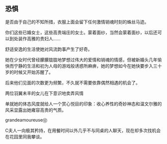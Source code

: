 ## 恐惧

是否由于自己的不知所措，衣服上面会留下任何激情销魂时刻的蛛丝马迹。


你们这些已婚女士，这些高贵端庄的女士。蒙着面纱，当然会蒙着面纱，以后还可以到处装作高雅的贵妇人……

舒适安逸的生活使她对风流韵事产生了好奇。

她在少女时代曾经朦朦胧胧地梦想过伟大的爱情和销魂的情感，但被新婚头几年愉快而宁静的生活和初为人母的游戏般诱惑所麻痹，她的梦想如今在她快要步入三十岁的时候又开始苏醒了。

后来他们见面的次数更为频繁，不久就不需要依靠偶然相遇的机会了。

两位羽翼未丰的女儿在下意识地卖弄风情

单就她的体态风度就给人一个赏心悦目的印象：收心养性的奇妙神态和温文尔雅的风采显露出她雍容高贵的气质。

grandeamoureuse⑫

C夫人一向极其矜持，在用餐时间以外几乎不与同桌的人聊天，现在却多次找机会在花园里同我攀谈。

